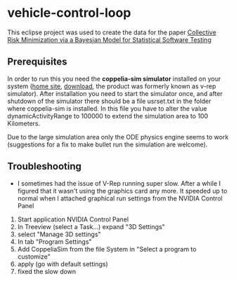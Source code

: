 # vehicle-control-loop

This eclipse project was used to create the data for the paper 
[Collective Risk Minimization via a Bayesian Model for Statistical Software Testing](https://arxiv.org/abs/2005.07460)

## Prerequisites
In order to run this you need the **coppelia-sim simulator** installed on your system ([home site](https://www.coppeliarobotics.com/), 
[download](https://www.coppeliarobotics.com/downloads), the product was formerly known as v-rep simulator).
After installation you need to start the simulator once, and after shutdown of 
the simulator there should be a file usrset.txt in the folder where coppelia-sim is installed. In this file you have to alter the value dynamicActivityRange to 
100000 to extend the simulation area to 100 Kilometers. 

Due to the large simulation area only the ODE physics engine seems to work (suggestions for a fix to make bullet run the simulation are welcome).

## Troubleshooting
* I sometimes had the issue of V-Rep running super slow. After a while I figured that it wasn't using the graphics card any more. It speeded up to normal when I attached graphical run settings from the NVIDIA Control Panel
1. Start application NVIDIA Control Panel
1. In Treeview (select a Task...) expand "3D Settings"
1. select "Manage 3D settings" 
1. In tab "Program Settings"
1. Add CoppeliaSim from the file System in "Select a program to customize"
1. apply (go with default settings)
1. fixed the slow down